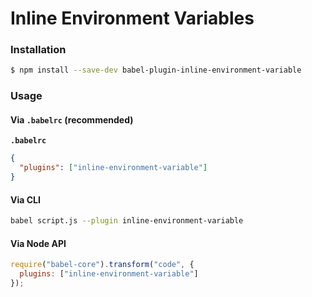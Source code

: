 # Inline Environment Variables

### Installation

```sh
$ npm install --save-dev babel-plugin-inline-environment-variable
```

### Usage

#### Via `.babelrc` (recommended)

**`.babelrc`**

```json
{
  "plugins": ["inline-environment-variable"]
}
```

#### Via CLI

```sh
babel script.js --plugin inline-environment-variable
```

#### Via Node API

```js
require("babel-core").transform("code", {
  plugins: ["inline-environment-variable"]
});
```
